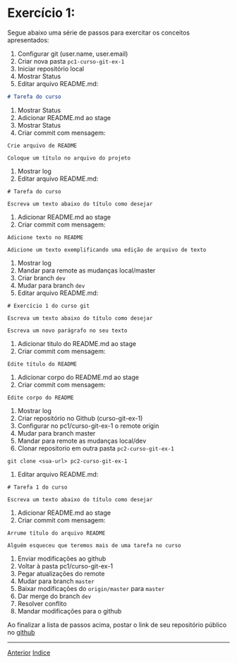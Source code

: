 # Exercício 1:

Segue abaixo uma série de passos para exercitar os conceitos apresentados:

1. Configurar git (user.name, user.email)
1. Criar nova pasta `pc1-curso-git-ex-1`
1. Iniciar repositório local
1. Mostrar Status
1. Editar arquivo README.md:
```md
# Tarefa do curso
```
1. Mostrar Status
1. Adicionar README.md ao stage
1. Mostrar Status
1. Criar commit com mensagem:
```
Crie arquivo de README

Coloque um título no arquivo do projeto
```
1. Mostrar log
1. Editar arquivo README.md:
```
# Tarefa do curso

Escreva um texto abaixo do título como desejar
```
1. Adicionar README.md ao stage
1. Criar commit com mensagem:
```
Adicione texto no README

Adicione um texto exemplificando uma edição de arquivo de texto
```
1. Mostrar log
1. Mandar para remote as mudanças local/master
1. Criar branch `dev`
1. Mudar para branch `dev`
1. Editar arquivo README.md:
```
# Exercício 1 do curso git

Escreva um texto abaixo do título como desejar

Escreva um novo parágrafo no seu texto
```
1. Adicionar titulo do README.md ao stage
1. Criar commit com mensagem:
```
Edite título do README
```
1. Adicionar corpo do README.md ao stage
1. Criar commit com mensagem:
```
Edite corpo do README
```
1. Mostrar log
1. Criar repositório no Github (curso-git-ex-1)
1. Configurar no pc1/curso-git-ex-1 o remote origin
1. Mudar para branch master
1. Mandar para remote as mudanças local/dev
1. Clonar repositorio em outra pasta `pc2-curso-git-ex-1`
```
git clone <sua-url> pc2-curso-git-ex-1
```
1. Editar arquivo README.md:
```
# Tarefa 1 do curso

Escreva um texto abaixo do título como desejar
```
1. Adicionar README.md ao stage
1. Criar commit com mensagem:
```
Arrume título do arquivo README

Alguém esqueceu que teremos mais de uma tarefa no curso
```
1. Enviar modificações ao github
1. Voltar à pasta pc1/curso-git-ex-1 
1. Pegar atualizações do remote
1. Mudar para branch `master`
1. Baixar modificações do `origin/master` para `master`
1. Dar merge do branch `dev`
1. Resolver conflito
1. Mandar modificações para o github

Ao finalizar a lista de passos acima, postar o link de seu repositório público no [github](https://github.com/marcel0ll/curso-git/issues/1)

---

[Anterior](fluxos.md)
[Indice](README.md)

